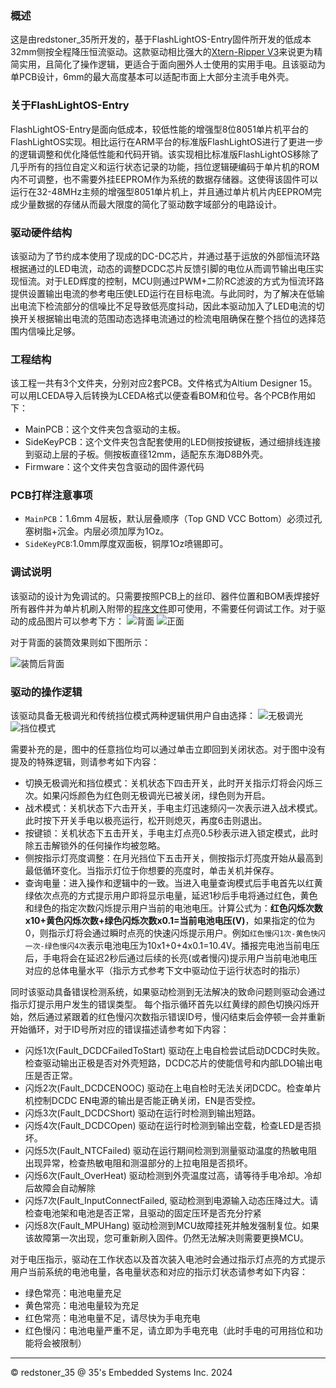 ### 概述

这是由redstoner_35所开发的，基于FlashLightOS-Entry固件所开发的低成本32mm侧按全程降压恒流驱动。这款驱动相比强大的[Xtern-Ripper V3](https://github.com/redstoner-35/Xtern-Ripper)来说更为精简实用，且简化了操作逻辑，更适合于面向圈外人士使用的实用手电。且该驱动为单PCB设计，6mm的最大高度基本可以适配市面上大部分主流手电外壳。


### 关于FlashLightOS-Entry

FlashLightOS-Entry是面向低成本，较低性能的增强型8位8051单片机平台的FlashLightOS实现。相比运行在ARM平台的标准版FlashLightOS进行了更进一步的逻辑调整和优化降低性能和代码开销。该实现相比标准版FlashLightOS移除了几乎所有的挡位自定义和运行状态记录的功能，挡位逻辑硬编码于单片机的ROM内不可调整，也不需要外挂EEPROM作为系统的数据存储器。这使得该固件可以运行在32-48MHz主频的增强型8051单片机上，并且通过单片机片内EEPROM完成少量数据的存储从而最大限度的简化了驱动数字域部分的电路设计。

### 驱动硬件结构

该驱动为了节约成本使用了现成的DC-DC芯片，并通过基于运放的外部恒流环路根据通过的LED电流，动态的调整DCDC芯片反馈引脚的电位从而调节输出电压实现恒流。对于LED辉度的控制，MCU则通过PWM+二阶RC滤波的方式为恒流环路提供设置输出电流的参考电压使LED运行在目标电流。与此同时，为了解决在低输出电流下检流部分的信噪比不足导致低亮度抖动，因此本驱动加入了LED电流的切换开关根据输出电流的范围动态选择电流通过的检流电阻确保在整个挡位的选择范围内信噪比足够。

### 工程结构

该工程一共有3个文件夹，分别对应2套PCB。文件格式为Altium Designer 15。可以用LCEDA导入后转换为LCEDA格式以便查看BOM和位号。各个PCB作用如下：

+ MainPCB：这个文件夹包含驱动的主板。
+ SideKeyPCB：这个文件夹包含配套使用的LED侧按按键板，通过细排线连接到驱动上层的子板。侧按板直径12mm，适配东东海D8B外壳。
+ Firmware：这个文件夹包含驱动的固件源代码

### PCB打样注意事项

+ `MainPCB`：1.6mm 4层板，默认层叠顺序（Top GND VCC Bottom）必须过孔塞树脂+沉金。内层必须加厚为1Oz。
+ `SideKeyPCB`:1.0mm厚度双面板，铜厚1Oz喷锡即可。

### 调试说明

该驱动的设计为免调试的。只需要按照PCB上的丝印、器件位置和BOM表焊接好所有器件并为单片机刷入附带的[程序文件](/MainPCB/Firmware.hex)即可使用，不需要任何调试工作。对于驱动的成品图片可以参考下方：
![背面](/%E6%88%90%E5%93%81%E5%9B%BE%E7%89%87/1.jpg)
![正面](/%E6%88%90%E5%93%81%E5%9B%BE%E7%89%87/2.jpg)

对于背面的装筒效果则如下图所示：

![装筒后背面](/%E6%88%90%E5%93%81%E5%9B%BE%E7%89%87/3.jpg)

### 驱动的操作逻辑

该驱动具备无极调光和传统挡位模式两种逻辑供用户自由选择：
![无极调光](/Firmware/Img/Ramp.png)
![挡位模式](/Firmware/Img/Gear.png)

需要补充的是，图中的任意挡位均可以通过单击立即回到关闭状态。对于图中没有提及的特殊逻辑，则请参考如下内容：

+ 切换无极调光和挡位模式：关机状态下四击开关，此时开关指示灯将会闪烁三次。如果闪烁颜色为红色则无极调光已被关闭，绿色则为开启。
+ 战术模式：关机状态下六击开关，手电主灯迅速频闪一次表示进入战术模式。此时按下开关手电以极亮运行，松开则熄灭，再度6击则退出。
+ 按键锁：关机状态下五击开关，手电主灯点亮0.5秒表示进入锁定模式，此时除五击解锁外的任何操作均被忽略。
+ 侧按指示灯亮度调整：在月光挡位下五击开关，侧按指示灯亮度开始从最高到最低循环变化。当指示灯位于你想要的亮度时，单击关机并保存。
+ 查询电量：进入操作和逻辑中的一致。当进入电量查询模式后手电首先以红黄绿依次点亮的方式提示用户即将显示电量，延迟1秒后手电将通过红色，黄色和绿色的指定次数闪烁提示用户当前的电池电压。计算公式为：**红色闪烁次数x10+黄色闪烁次数+绿色闪烁次数x0.1=当前电池电压(V)**，如果指定的位为0，则指示灯将会通过瞬时点亮的快速闪烁提示用户。例如`红色慢闪1次-黄色快闪一次-绿色慢闪4次`表示电池电压为10x1+0+4x0.1=10.4V。播报完电池当前电压后，手电将会在延迟2秒后通过后续的长亮(或者慢闪)提示用户当前电池电压对应的总体电量水平（指示方式参考下文中驱动位于运行状态时的指示）

同时该驱动具备错误检测系统，如果驱动检测到无法解决的致命问题则驱动会通过指示灯提示用户发生的错误类型。
每个指示循环首先以红黄绿的颜色切换闪烁开始，然后通过紧跟着的红色慢闪次数指示错误ID号，慢闪结束后会停顿一会并重新开始循环，对于ID号所对应的错误描述请参考如下内容：

+ 闪烁1次(Fault_DCDCFailedToStart) 驱动在上电自检尝试启动DCDC时失败。检查驱动输出正极是否对外壳短路，DCDC芯片的使能信号和内部LDO输出电压是否正常。
+ 闪烁2次(Fault_DCDCENOOC) 驱动在上电自检时无法关闭DCDC。检查单片机控制DCDC EN电源的输出是否能正确关闭，EN是否受控。
+ 闪烁3次(Fault_DCDCShort) 驱动在运行时检测到输出短路。
+ 闪烁4次(Fault_DCDCOpen) 驱动在运行时检测到输出空载，检查LED是否损坏。
+ 闪烁5次(Fault_NTCFailed) 驱动在运行期间检测到测量驱动温度的热敏电阻出现异常，检查热敏电阻和测温部分的上拉电阻是否损坏。
+ 闪烁6次(Fault_OverHeat) 驱动检测到外壳温度过高，请等待手电冷却。冷却后故障会自动解除
+ 闪烁7次(Fault_InputConnectFailed, 驱动检测到电源输入动态压降过大。请检查电池架和电池是否正常，且驱动的固定压环是否充分拧紧
+ 闪烁8次(Fault_MPUHang) 驱动检测到MCU故障挂死并触发强制复位。如果该故障第一次出现，您可重新刷入固件。仍然无法解决则需要更换MCU。

对于电压指示，驱动在工作状态以及首次装入电池时会通过指示灯点亮的方式提示用户当前系统的电池电量，各电量状态和对应的指示灯状态请参考如下内容：

+ 绿色常亮：电池电量充足
+ 黄色常亮：电池电量较为充足
+ 红色常亮：电池电量不足，请尽快为手电充电
+ 红色慢闪：电池电量严重不足，请立即为手电充电（此时手电的可用挡位和功能将会被限制）

----------------------------------------------------------------------------------------------------------------------------------
© redstoner_35 @ 35's Embedded Systems Inc.  2024